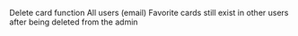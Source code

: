 Delete card function
All users (email)
Favorite cards still exist in other users after being deleted from the admin
